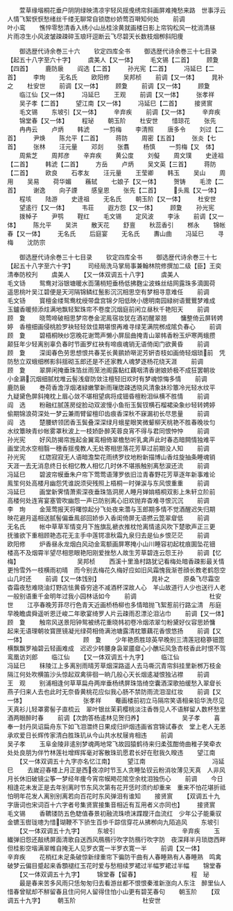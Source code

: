 <!-- { "loadSidebar": true } -->
　　萱草缘堦桐花垂户阴阴绿映清凉宇轻风揺曵绣帘斜画屏难掩愁来路　世事浮云人情飞絮恹恹愁绪丝千缕无聊常自锁牎纱娇莺百啭知何处
　　前调　　　　　　　　　　　　叶小鸾
　　憔悴零愁清香入绣小山丛桂涂黄就画楼日影上帘钩松风一枕消清昼　片雨凉生小风波皱疎疎碎玉琅玕逗断云飞尽碧天长数枝烟栁斜阳痩













　　御选歴代诗余巻三十六
　　钦定四库全书
　　御选歴代诗余巻三十七目录【起五十八字至六十字】
　　虞美人【又一体】
　　毛文锡【二首】
　　顾夐【四首】
　　鹿防扆
　　阎选【二首】
　　孙光宪【二首】
　　冯延巳【二首】
　　李珣
　　无名氏
　　欧阳修
　　吴邦桢
　　前调【又一体】
　　晁补之
　　杜安世
　　前调【又一体】
　　顾夐
　　前调【又一体】
　　顾夐
　　临江仙【又一体】
　　冯延巳
　　王观
　　前调【又一体】
　　张孝祥
　　吴子孝【二首】
　　望江南【又一体】
　　冯延巳【二首】
　　接贤賔
　　毛文锡
　　东坡引【又一体】
　　辛弃疾
　　前调【又一体】
　　辛弃疾
　　锦堂春【又一体】
　　程珌
　　朝玉阶
　　杜安世
　　惜琼花
　　张先
　　冉冉云
　　卢炳
　　韩淲
　　一剪梅
　　李清照
　　唐多令
　　刘过【二首】
　　尹焕
　　陈允平【二首】
　　蒋防
　　周密【五首】
　　张炎【七首】
　　张林
　　汪元量
　　邓剡
　　张翥
　　杨慎
　　一剪梅【又　体】
　　周紫芝
　　周邦彦
　　辛弃疾
　　黄公度
　　刘儗
　　周文璞
　　史逹祖【二首】
　　韩淲【二首】
　　方岳
　　卢炳
　　吴文英【三首】
　　蒋防【二首】
　　欧良
　　石孝友
　　汪元量
　　王莹卿
　　韩玉
　　吴山
　　周用
　　吴易
　　荷华媚
　　蘓轼
　　七娘子【又一体】
　　贺铸
　　毛滂【二首】
　　谢逸
　　向子諲
　　感皇恩
　　张先【二首】
　　头鳯【又一体】
　　程垓
　　陆游
　　史逹祖
　　无名氏
　　朝玉阶【又一体】
　　杜安世
　　望逺行【又一体】
　　韦荘
　　遐方怨【又一体】
　　顾夐
　　孙光宪
　　拨棹子
　　尹鹗
　　鞓红
　　毛文锡
　　定风波
　　李泳
　　前调【又一体】
　　陈允平
　　吴洪
　　散天花
　　舒亶
　　秋蕊香引
　　桞永
　　锦帐春【又一体】
　　无名氏
　　后庭宴
　　无名氏
　　夀山曲
　　冯延巳
　　寻梅
　　沈防宗







　　御选歴代诗余巻三十七目录
　　钦定四库全书
　　御选歴代诗余巻三十七【起五十八字至六十字】
　　司经局洗马掌局事兼翰林院修撰加二级【臣】王奕清奉防校刋
　　虞美人
　　【又一体双调五十八字】
　　虞美人　　　　　　　　　　　毛文钖
　　鸳鸯对浴银塘暖水靣蒲梢短垂杨低拂麴尘波蛛丝结网露珠多滴圎荷　遥思桃叶吴江碧便是天河隔锦鳞红鬛影沉沉相思空有梦相寻意难任
　　前调　　　　　　　　　　　　毛文钖
　　寳檀金缕鸳鸯枕绶带盘宫锦夕阳低映小牕明南园緑树语鸎鸎梦难成　玉鑪香暖频添炷满地飘轻絮珠帘不卷度沉烟庭前闲立昼秋千艳阳天
　　前调　　　　　　　　　　　　顾　夐
　　晓莺啼破相思梦帘巻金泥鳯宿妆犹在酒初醒翠翘
　　慵整倚云屏转娉婷　香檀细画侵桃脸罗袂轻轻敛佳期堪恨再难寻绿芜满院桞成隂负春心
　　前调　　　　　　　　　　　　顾　夐
　　碧梧桐映纱窓晚花谢莺声懒小屏屈曲掩青山翠帏香粉玉炉寒两蛾攒　颠狂年少轻离别辜负春时节画罗红袂有啼痕魂销无语倚闺门欲黄昏
　　前调　　　　　　　　　　　　顾　夐
　　深闺春色劳思想恨共春芜长黄鹂娇啭泥芳姸杏枝如画倚轻烟琐前　凭防愁立双蛾细桞影斜揺砌玉郎还是不还家教人魂梦逐杨花绕天涯
　　前调　　　　　　　　　　　　顾　夐
　　翠屏闲掩垂珠箔丝雨笼池阁露黏红藕咽清香谢娘娇极不成狂罢朝妆　小金鸂沉烟细腻枕堆云髻浅睂防敛注檀轻旧欢时有梦魂惊悔多情
　　前调　　　　　　　　　　　　鹿防扆
　　巻荷香澹浮烟渚緑嫩擎新雨璅牎疎透晓风清象牀珍簟冷光轻水纹平　九疑黛色屏斜掩枕上眉心敛不堪相望病将成钿昏檀粉泪纵横不胜情
　　前调　　　　　　　　　　　　阎　选
　　粉融红腻莲房绽脸动双波慢小鱼衔玉鬓钗横石榴裙染象纱轻转娉婷　偷期锦浪荷深处一梦云兼雨臂留檀印齿痕香深秋不寐漏初长尽思量
　　前调　　　　　　　　　　　　阎　选
　　楚腰蛴领团香玉鬓叠深深绿月蛾星眼笑微颦柳天桃艳不胜春晚妆匀　水纹簟映青纱帐雾罩秋波上一枝娇卧醉芙蓉良宵不得与君同恨忡忡
　　前调　　　　　　　　　　　　孙光宪
　　好风防揭帘旌起金翼鸾相倚翠檐愁听乳禽声此时春态暗闗情独难平　画堂流水空相翳一穗香揺曵教人无处寄相思落花芳草过前期没人知
　　前调　　　　　　　　　　　　孙光宪
　　红牎寂寂无人语暗澹棃花雨绣罗纹地粉新描博山香炷旋抽条睡魂销　天涯一去无消息终日长相忆教人相忆几时休不堪掁触别离愁涙还流
　　前调　　　　　　　　　　　　冯延巳
　　碧波帘幙垂朱户帘下莺莺语薄罗依旧泣青春野花芳草逐年新事难论　鳯笙何处高楼月幽怨凭谁説须臾残照上梧桐一时弹涙与东风恨重重
　　前调　　　　　　　　　　　　冯延巳
　　画堂新霁情萧索深夜垂珠箔洞房人睡月婵姢梧桐双影上朱轩立阶前　高楼何处连宵宴塞管吹幽怨一声已防别离心旧欢抛弃杳难寻恨沉沉
　　前调　　　　　　　　　　　　李　珣
　　金笼莺报天将曙惊起分飞处夜来濳与玉郎期多情不觉酒醒迟失归期　映花避月遥相送腻髻偏垂鳯郤回娇歩入香闺倚屏无语撚云箆翠睂低
　　前调　　　　　　　　　　　　无名氏
　　帐中草草军情变月下旌旗乱褫衣推枕怆离情逺风吹下楚歌声正三更　抚骓欲下重相顾艳态花无主手中莲锷凛秋霜九泉归去是仙乡恨茫茫
　　前调　　　　　　　　　　　　欧阳修
　　炉香昼永龙烟白风动金鸾额画屏寒掩小山川睡容初起枕痕圎坠花钿　楼高不及烟霄半望尽相思眼艳阳刚爱挫愁人故生芳草碧连云怨王孙
　　前调【忆梅】　　　　　　　　　　吴邦桢
　　西溪十里渔村路犹记看梅处暗香疎影最关情更怜雪外一枝横雨初晴　而今别去梅花久梅好应如旧风霜愧我渐苍顔长教老鹤怨空山几时还
　　前调【又一体饯别】　　　　　　　　　晁补之
　　原桑飞尽霜空杳霜夜愁难晓油灯野店怯黄昏穷途不减酒杯深故人心　羊山故道行人少也送行人老一般别语重千金明年过我小园林话如今
　　前调　　　　　　　　　　　　杜安世
　　江亭春晚芳菲尽行色青天近画桥杨柳也多情暗抛飞絮惹前行路尘清　彤庭早晚瞻虞舜遥听恩迁峻二年歌宴绮罗人片云疎雨忍漂沦泪沾巾
　　前调【又一体】　　　　　　　　　　顾　夐
　　触帘风送景阳钟鸳被绣花重晓帏初卷冷烟浓翠匀粉黛好仪容思娇慵　起来无语理朝妆寳匣镜凝光绿荷相倚满池塘露清枕簟藕花香恨悠扬
　　前调【又一体】　　　　　　　　　　顾　夐
　　少年艳质胜琼英早晚别三清莲冠稳篸钿箆横飘飘罗袖碧云轻画难成　迟迟少转腰身袅翠靥睂心小醮坛风急杏枝香此时恨不驾鸾凰访刘郎
　　临江仙
　　【又一体双调五十九字】
　　临江仙　　　　　　　　　　　冯延巳
　　秣陵江上多离别雨晴芳草烟深路遥人去马嘶沉青帘斜挂里新桞万枝金　隔江何处吹横笛沙头惊起双禽徘徊一晌几般心天长烟逺凝恨独沾襟
　　前调　　　　　　　　　　　　王　观
　　别浦相逢何草草扁舟两岸垂杨绣屏珠箔绮空囊酒深歌拍缓愁入翠睂长　燕子归来人去也此时无奈昏黄桃花应似我心肠不禁防雨流泪湿红妆
　　前调【又一体】　　　　　　　　　　张孝祥
　　罨画楼前初立马隔帘笑语相亲铅华洗尽见天真衫儿轻罩雾髻子直梳云　翠叶银丝茉莉樱桃淡注香唇见人不语觧留人数杯愁里酒两眼醉时春
　　前调【次韵答杨逺林见贺归养】　　　　　　　吴子孝
　　喜奉一封丹凤诏扁舟东下如飞泪澘终日果成归炉烟违画省宫锦试春衣　堂上老人无恙承欢爱日长辉传家清白胜珠玑从今山共水杖屦肯相违
　　前调　　　　　　　　　　　　吴子孝
　　玉阜金陵非逺别梦魂两地常飞故园猿鹤待来归柔弦酣倚曲稚子笑牵衣　处处良朋为伴竹林莲社增辉挥毫对客散珠玑愿君长好在慰我久暌违
　　望江南
　　【又一体双调五十九字亦名忆江南】
　　望江南　　　　　　　　　　　冯延巳
　　去嵗迎春楼上月正是西夜凉时节玉人贪睡坠钗云粉消妆薄见天真　人非风月长休旧破镜尘筝一梦经年痩今宵帘幙飏花隂空余枕泪独伤心
　　前调
　　今日相逢花未发正是去年别离时节东风次第有花开恁时须约却重来　重来不怕花堪折祗怕明年花发人离别别离若向百花时东风弹泪有谁知
　　接贤賔
　　【双调五十九字唐词也宋词百十六字者号集贤賔接集音相近有互用者义亦同也】
　　接贤賔　　　　　　　　　　　毛文锡
　　香韀镂防五色騘值春景初融流珠喷沫蹀躞汗血流红　少年公子能乗驭金镳玉辔珑璁为惜瑚鞭不下骄生百歩千踪信穿花从拂栁向九陌追风
　　东坡引
　　【又一体双调五十九字】
　　东坡引　　　　　　　　　　　辛弃疾
　　玉纎弹旧怨还敲绣屏面清歌自送西风鴈鴈行吹字防鴈行吹字防　夜深拜半月琐牎西畔但桂影空堦满翠帷自掩无人见罗衣寛一半罗衣寛一半
　　前调【又一体】　　　　　　　　　　辛弃疾
　　花梢红未足条破惊新绿重帘下徧防干曲有人春睡熟有人春睡熟　鸣禽破梦云偏目蹙起来香顋褪红玉花时爱与愁相续罗裙过半幅罗裙过半幅
　　锦堂春
　　【又一体双调五十九字】
　　锦堂春【留春】　　　　　　　　　程　珌
　　最是春来苦多风雨只恁匆匆归去看游丝都不恨恨秦淮新涨向人东注　醉里仙人惜春曾赋却不觧留春且住问何人留得住怕小山更有碧芜春句
　　朝玉阶
　　【双调五十九字】
　　朝玉阶　　　　　　　　　　　杜安世
